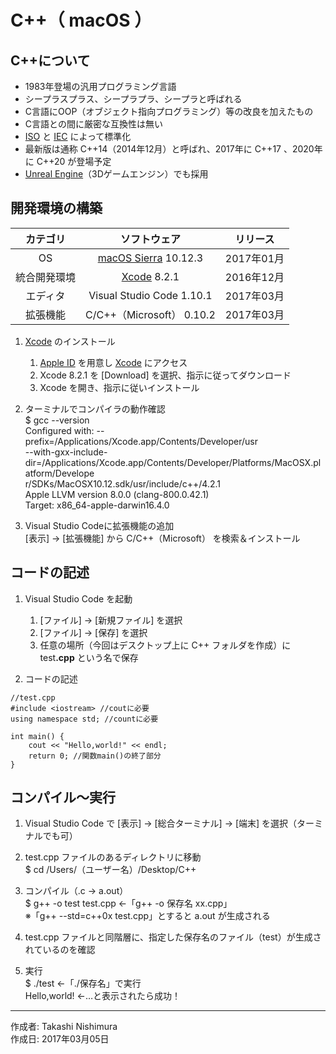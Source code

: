 # C++（ macOS ）

## C++について

* 1983年登場の汎用プログラミング言語
* シープラスプラス、シープラプラ、シープラと呼ばれる
* C言語にOOP（オブジェクト指向プログラミング）等の改良を加えたもの
* C言語との間に厳密な互換性は無い
* [ISO](http://bit.ly/1VLZ5lB) と [IEC](http://bit.ly/1InYqMk) によって標準化
* 最新版は通称 C++14（2014年12月）と呼ばれ、2017年に C++17 、2020年に C++20 が登場予定
* [Unreal Engine](https://ja.m.wikipedia.org/wiki/Unreal_Engine)（3Dゲームエンジン）でも採用

## 開発環境の構築

|カテゴリ|ソフトウェア|リリース|
|:--:|:--:|:--:|
|OS|[macOS Sierra](https://ja.wikipedia.org/wiki/MacOS_Sierra) 10.12.3|2017年01月|
|統合開発環境|[Xcode](https://developer.apple.com/download/) 8.2.1|2016年12月|
|エディタ|Visual Studio Code 1.10.1|2017年03月|
|拡張機能|C/C++（Microsoft） 0.10.2|2017年03月|

1. [Xcode](https://ja.wikipedia.org/wiki/Xcode) のインストール  
    1. [Apple ID](https://appleid.apple.com/#!&page=signin) を用意し [Xcode](https://developer.apple.com/download/) にアクセス
    1. Xcode 8.2.1 を [Download] を選択、指示に従ってダウンロード
    1. Xcode を開き、指示に従いインストール

1. ターミナルでコンパイラの動作確認  
    $ gcc --version  
    Configured with: --prefix=/Applications/Xcode.app/Contents/Developer/usr  
    --with-gxx-include-dir=/Applications/Xcode.app/Contents/Developer/Platforms/MacOSX.platform/Develope  
    r/SDKs/MacOSX10.12.sdk/usr/include/c++/4.2.1  
    Apple LLVM version 8.0.0 (clang-800.0.42.1)  
    Target: x86_64-apple-darwin16.4.0  

1. Visual Studio Codeに拡張機能の追加  
    [表示] → [拡張機能] から C/C++（Microsoft） を検索＆インストール

## コードの記述

1. Visual Studio Code を起動
    1. [ファイル] → [新規ファイル] を選択
    1. [ファイル] → [保存] を選択
    1. 任意の場所（今回はデスクトップ上に C++ フォルダを作成）に test<b>.cpp</b> という名で保存

1. コードの記述
```
//test.cpp
#include <iostream> //coutに必要
using namespace std; //countに必要

int main() {
    cout << "Hello,world!" << endl;
    return 0; //関数main()の終了部分
}
```

## コンパイル〜実行

1. Visual Studio Code で [表示] → [総合ターミナル] → [端末] を選択（ターミナルでも可）

1. test.cpp ファイルのあるディレクトリに移動  
$ cd /Users/（ユーザー名）/Desktop/C++

1. コンパイル（.c → a.out）  
$ g++ -o test test.cpp ←「g++ -o 保存名 xx.cpp」  
※「g++ --std=c++0x test.cpp」とすると a.out が生成される

1. test.cpp ファイルと同階層に、指定した保存名のファイル（test）が生成されているのを確認

1. 実行  
$ ./test ←「./保存名」で実行  
Hello,world! ←…と表示されたら成功！

***
作成者: Takashi Nishimura  
作成日: 2017年03月05日